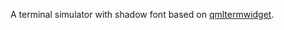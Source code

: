 A terminal simulator with shadow font based on [qmltermwidget](//github.com/Swordfish90/qmltermwidget).
